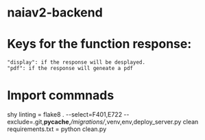 # naiav2-backend



# Keys for the function response: 
    "display": if the response will be desplayed.
    "pdf": if the response will geneate a pdf


# Import commnads

shy linting = flake8 . --select=F401,E722 --exclude=.git,__pycache__,*/migrations/*,venv,env,deploy_server.py
clean requirements.txt = python clean.py
    